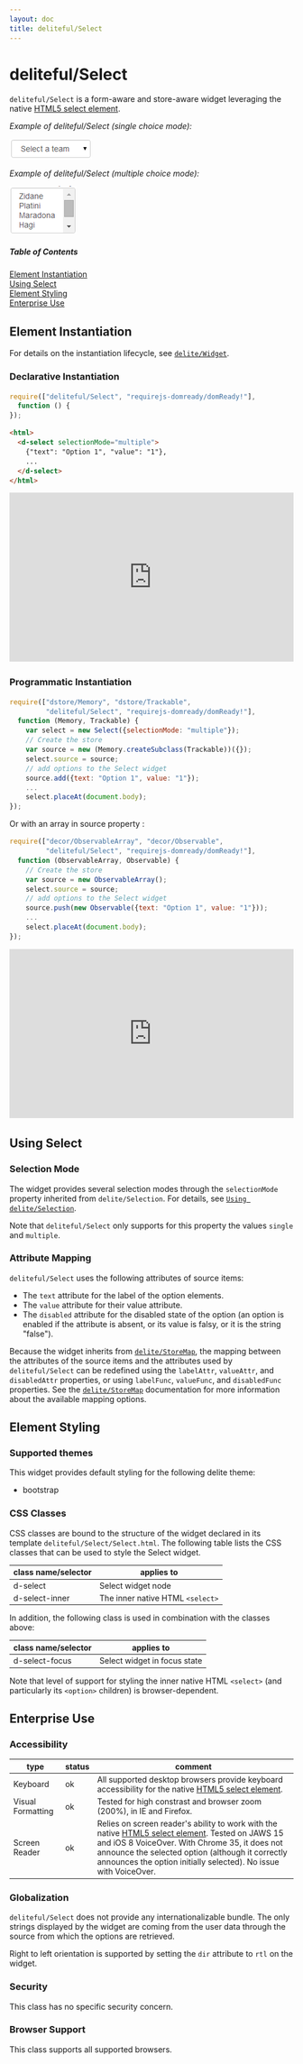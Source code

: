 ```yaml
---
layout: doc
title: deliteful/Select
---
```


# deliteful/Select

`deliteful/Select` is a form-aware and store-aware widget leveraging the native 
[HTML5 select element](http://www.w3.org/TR/html5/forms.html#the-select-element).

*Example of deliteful/Select (single choice mode):*

![Example of Select (single choice mode)](images/Select-single.png)

*Example of deliteful/Select (multiple choice mode):*

![Example of Select (multiple choice mode)](images/Select-multiple.png)


##### Table of Contents
[Element Instantiation ](#instantiation)  
[Using Select](#using)  
[Element Styling](#styling)  
[Enterprise Use](#enterprise)


<a name="instantiation"></a>
## Element Instantiation

For details on the instantiation lifecycle, see [`delite/Widget`](/delite/docs/0.8.0/Widget.html).

### Declarative Instantiation

```js
require(["deliteful/Select", "requirejs-domready/domReady!"],
  function () {
});
```

```html
<html>
  <d-select selectionMode="multiple">
    {"text": "Option 1", "value": "1"},
    ...
  </d-select>
</html>
```

<iframe width="100%" height="300" allowfullscreen="allowfullscreen" frameborder="0" 
src="http://jsfiddle.net/ibmjs/nqM5G/embedded/result,js,html">
<a href="http://jsfiddle.net/ibmjs/nqM5G/">checkout the sample on JSFiddle</a></iframe>


### Programmatic Instantiation

```js
require(["dstore/Memory", "dstore/Trackable",
         "deliteful/Select", "requirejs-domready/domReady!"],
  function (Memory, Trackable) {
    var select = new Select({selectionMode: "multiple"});
    // Create the store
    var source = new (Memory.createSubclass(Trackable))({});
    select.source = source;
    // add options to the Select widget
    source.add({text: "Option 1", value: "1"});
    ...
    select.placeAt(document.body);
});
```

Or with an array in source property :

```js
require(["decor/ObservableArray", "decor/Observable",
		 "deliteful/Select", "requirejs-domready/domReady!"],
  function (ObservableArray, Observable) {
    // Create the store
    var source = new ObservableArray();
    select.source = source;
    // add options to the Select widget
    source.push(new Observable({text: "Option 1", value: "1"}));
    ...
    select.placeAt(document.body);
});
```

<iframe width="100%" height="300" allowfullscreen="allowfullscreen" frameborder="0" 
src="http://jsfiddle.net/ibmjs/59LP6/embedded/result,js,html">
<a href="http://jsfiddle.net/ibmjs/59LP6/">checkout the sample on JSFiddle</a></iframe>


<a name="using"></a>
## Using Select

### Selection Mode

The widget provides several selection modes through the `selectionMode` property
inherited from `delite/Selection`.
For details, see [`Using delite/Selection`](/delite/docs/0.8.0/Selection.html#using).

Note that `deliteful/Select` only supports for this property the values `single` and
`multiple`.

### Attribute Mapping

`deliteful/Select` uses the following attributes of source items:
* The `text` attribute for the label of the option elements.
* The `value` attribute for their value attribute.
* The `disabled` attribute for the disabled state of the option (an option is enabled
if the attribute is absent, or its value is falsy, or it is the string "false").

Because the widget inherits from [`delite/StoreMap`](/delite/docs/0.8.0/StoreMap.html), 
the mapping between the attributes of the source items and the attributes used by
`deliteful/Select` can be redefined using the `labelAttr`, `valueAttr`, and `disabledAttr`
properties, or using `labelFunc`, `valueFunc`, and `disabledFunc` properties. See the 
[`delite/StoreMap`](/delite/docs/0.8.0/StoreMap.html) documentation for more
information about the available mapping options.


<a name="styling"></a>
## Element Styling

### Supported themes

This widget provides default styling for the following delite theme:

* bootstrap

### CSS Classes

CSS classes are bound to the structure of the widget declared in its template `deliteful/Select/Select.html`.
The following table lists the CSS classes that can be used to style the Select widget.

|class name/selector|applies to|
|----------|----------|
|d-select|Select widget node
|d-select-inner|The inner native HTML `<select>`

In addition, the following class is used in combination with the classes above:

|class name/selector|applies to|
|----------|----------|
|d-select-focus|Select widget in focus state

Note that level of support for styling the inner native HTML `<select>` (and 
particularly its `<option>` children) is browser-dependent.

<a name="enterprise"></a>
## Enterprise Use

### Accessibility

|type|status|comment|
|----|------|-------|
|Keyboard|ok|All supported desktop browsers provide keyboard accessibility for the native [HTML5 select element](http://www.w3.org/TR/html5/forms.html#the-select-element).|
|Visual Formatting|ok|Tested for high constrast and browser zoom (200%), in IE and Firefox.|
|Screen Reader|ok|Relies on screen reader's ability to work with the native [HTML5 select element](http://www.w3.org/TR/html5/forms.html#the-select-element). Tested on JAWS 15 and iOS 8 VoiceOver. With Chrome 35, it does not announce the selected option (although it correctly announces the option initially selected). No issue with VoiceOver.|


### Globalization

`deliteful/Select` does not provide any internationalizable bundle. The only strings displayed 
by the widget are coming from the user data through the source from which the options are retrieved.

Right to left orientation is supported by setting the `dir` attribute to `rtl` on the
widget.

### Security

This class has no specific security concern.

### Browser Support

This class supports all supported browsers.
